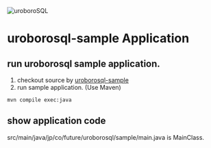 <img src="https://future-architect.github.io/uroborosql-doc/images/logo.png" style="max-width: 600px;" alt="uroboroSQL" />

# uroborosql-sample Application

## run uroborosql sample application.

1. checkout source by [uroborosql-sample](https://github.com/future-architect/uroborosql-sample.git)
1. run sample application. (Use Maven)

`mvn compile exec:java`

## show application code
src/main/java/jp/co/future/uroborosql/sample/main.java is MainClass.
